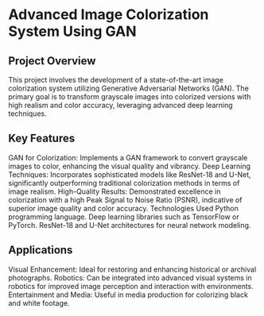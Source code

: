 # Advanced Image Colorization System Using GAN
## Project Overview
This project involves the development of a state-of-the-art image colorization system utilizing Generative Adversarial Networks (GAN). The primary goal is to transform grayscale images into colorized versions with high realism and color accuracy, leveraging advanced deep learning techniques.

## Key Features
GAN for Colorization: Implements a GAN framework to convert grayscale images to color, enhancing the visual quality and vibrancy.
Deep Learning Techniques: Incorporates sophisticated models like ResNet-18 and U-Net, significantly outperforming traditional colorization methods in terms of image realism.
High-Quality Results: Demonstrated excellence in colorization with a high Peak Signal to Noise Ratio (PSNR), indicative of superior image quality and color accuracy.
Technologies Used
Python programming language.
Deep learning libraries such as TensorFlow or PyTorch.
ResNet-18 and U-Net architectures for neural network modeling.

## Applications
Visual Enhancement: Ideal for restoring and enhancing historical or archival photographs.
Robotics: Can be integrated into advanced visual systems in robotics for improved image perception and interaction with environments.
Entertainment and Media: Useful in media production for colorizing black and white footage.
